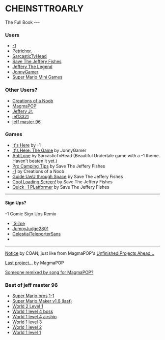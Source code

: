 # CHEINSTTROARLY
The Full Book ---


### Users
- [-1](https://awesome-e.github.io/hs-tools/explore-channel/user.html?u=5l536b-1kwo_79&channel=Published)
- [Petrichor.](https://awesome-e.github.io/hs-tools/explore-channel/user.html?u=e0bab-1kwl_77&channel=Published)
- [SarcasticTvHead](https://awesome-e.github.io/hs-tools/explore-channel/user.html?u=5cgn0p-1kwn_7d&channel=Published)
- [Save The Jeffery Fishes](https://awesome-e.github.io/hs-tools/explore-channel/user.html?u=5vb2ug-1kwp_7b&channel=Published)
- [Jeffery The Legend](https://awesome-e.github.io/hs-tools/explore-channel/user.html?u=5nq7mp-1kwo_7k&channel=Published)
- [JonnyGamer](https://awesome-e.github.io/hs-tools/explore-channel/user.html?u=wl5j-1kwk_7c&channel=Published)
- [Super Mario Mini Games](https://awesome-e.github.io/hs-tools/explore-channel/user.html?u=4scg3o-1kwl_7l&channel=Published)

### Other Users?  
- [Creations of a Noob](https://awesome-e.github.io/hs-tools/explore-channel/user.html?u=v3ad-1kwk_7c&channel=Published)
- [MagmaPOP](https://awesome-e.github.io/hs-tools/explore-channel/user.html?u=curfb-1kwl_75&channel=Published)
- [Jeffery Jr.](https://awesome-e.github.io/hs-tools/explore-channel/user.html?u=5zk12q-1kww_77&channel=Published)
- [jeff3321](https://awesome-e.github.io/hs-tools/explore-channel/user.html?u=52jq75-1kwm_7b&channel=Published)
- [jeff master 96](https://awesome-e.github.io/hs-tools/explore-channel/user.html?u=5cwok1-1kwn_7d&channel=Published)

### Games
- [It's Here](https://c.gethopscotch.com/p/zi4k2lqt6) by -1
- [It's Here: The Game](https://c.gethopscotch.com/p/zikpn5f84) by JonnyGamer
- [AntiLone](https://c.gethopscotch.com/p/11mnh5o5z0) by SarcasticTvHead (Beautiful Undertale game with a -1 theme. Haven't beaten it yet.)
- [Pro Camping Tips](https://c.gethopscotch.com/p/10brqq43li) by Save The Jeffery Fishes
- [-1](https://c.gethopscotch.com/p/102mc2c4fn) by Creations of a Noob
- [Guide UwU through Space](https://c.gethopscotch.com/p/ztno5gxjk) by Save The Jeffery Fishes
- [Cool Loading Screen!](https://c.gethopscotch.com/p/zt7idqfsb) by Save The Jeffery Fishes
- [Quick -1 PLatformer](https://c.gethopscotch.com/p/zt7anowzj) by Save The Jeffery Fishes

---

#### Sign Ups?
-1 Comic Sign Ups Remix
- [.Slime](https://c.gethopscotch.com/p/11n2bkq3zf)
- [JumpyJudge2801](https://c.gethopscotch.com/p/11n4z4jufz)
- [CelestialTeleporterSans](https://c.gethopscotch.com/p/11n52xmpij)
- 

---

[Notice](https://c.gethopscotch.com/p/11jvqho9ov) by COAN, just like from MagmaPOP's [Unfinished Projects Ahead...](https://c.gethopscotch.com/p/y0gfufgnl)

[Last project...](https://c.gethopscotch.com/p/y0ggh3drq) by MagmaPOP

[Someone remixed by song for MagmaPOP?](https://c.gethopscotch.com/p/xmpn4mn8d)


### Best of jeff master 96  
- [Super Mario bros 1-1](https://c.gethopscotch.com/p/zb48tb8zl)
- [Super Mario Maker v1.6 (last)](https://c.gethopscotch.com/p/z67bf9rxj)
- [World 2 Level 1](https://c.gethopscotch.com/p/z1l5qkwsa)  
- [World 1 level 4 boss](https://c.gethopscotch.com/p/z1kzxlyx3)  
- [World 1 level 4 airship](https://c.gethopscotch.com/p/z1kc46dsi)  
- [World 1 level 3](https://c.gethopscotch.com/p/z19mlp9u1)
- [World 1 level 2](https://c.gethopscotch.com/p/z17xaihzu)
- [World 1 level 1](https://c.gethopscotch.com/p/yzwnbgopa)
